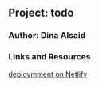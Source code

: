 ## Project: todo

### Author: Dina Alsaid

### Links and Resources

[deploymment on Netlify](https://dina-alsaid-todo.netlify.app//)
